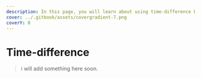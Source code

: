 ```yaml
---
description: In this page, you will learn about using time-difference between messages.
cover: ../.gitbook/assets/covergradient-7.png
coverY: 0
---
```


# Time-difference

> i will add something here soon.
